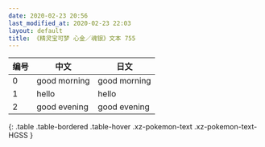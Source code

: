 ```yaml
---
date: 2020-02-23 20:56
last_modified_at: 2020-02-23 22:03
layout: default
title: 《精灵宝可梦 心金／魂银》文本 755
---
```

| 编号 | 中文 | 日文 |
| ---- | ---- | ---- |
| 0 | good morning | good morning |
| 1 | hello | hello |
| 2 | good evening | good evening |
{: .table .table-bordered .table-hover .xz-pokemon-text .xz-pokemon-text-HGSS }